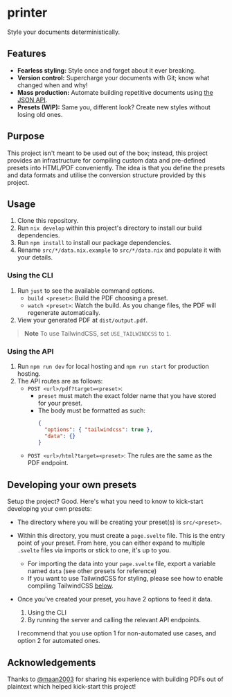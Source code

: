 # printer

Style your documents deterministically.

## Features

- **Fearless styling:** Style once and forget about it ever breaking.
- **Version control:** Supercharge your documents with Git; know what changed when and why!
- **Mass production:** Automate building repetitive documents using [the JSON API](#using-the-api).
- **Presets (WIP):** Same you, different look? Create new styles without losing old ones.

## Purpose

This project isn't meant to be used out of the box; instead, this project provides an infrastructure for compiling custom data and pre-defined presets into HTML/PDF conveniently. The idea is that you define the presets and data formats and utilise the conversion structure provided by this project.

## Usage

1. Clone this repository.
2. Run `nix develop` within this project's directory to install our build dependencies.
3. Run `npm install` to install our package dependencies.
4. Rename `src/*/data.nix.example` to `src/*/data.nix` and populate it with your details.

### Using the CLI

1. Run `just` to see the available command options.
   - `build <preset>`: Build the PDF choosing a preset.
   - `watch <preset>`: Watch the build. As you change files, the PDF will regenerate automatically.
2. View your generated PDF at `dist/output.pdf`.

> **Note**
> To use TailwindCSS, set `USE_TAILWINDCSS` to `1`.

### Using the API

1. Run `npm run dev` for local hosting and `npm run start` for production hosting.
2. The API routes are as follows:
   - `POST <url>/pdf?target=<preset>`:
     - `preset` must match the exact folder name that you have stored for your preset.
     - The body must be formatted as such:
       ```json
       {
         "options": { "tailwindcss": true },
         "data": {}
       }
       ```
   - `POST <url>/html?target=<preset>`: The rules are the same as the PDF endpoint.

## Developing your own presets

Setup the project? Good. Here's what you need to know to kick-start developing your own presets:

- The directory where you will be creating your preset(s) is `src/<preset>`.
- Within this directory, you must create a `page.svelte` file. This is the entry point of your preset. From here, you can either expand to multiple `.svelte` files via imports or stick to one, it's up to you.
  - For importing the data into your `page.svelte` file, export a variable named `data` (see other presets for reference)
  - If you want to use TailwindCSS for styling, please see how to enable compiling TailwindCSS [below](#usage).
- Once you've created your preset, you have 2 options to feed it data.

  1. Using the CLI
  2. By running the server and calling the relevant API endpoints.

  I recommend that you use option 1 for non-automated use cases, and option 2 for automated ones.

## Acknowledgements

Thanks to [@maan2003](https://github.com/maan2003) for sharing his experience with building PDFs out of plaintext which helped kick-start this project!
